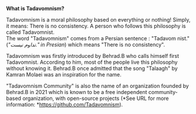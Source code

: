 **What is Tadavomnism?**  
  
Tadavomnism is a moral philosophy based on everything or nothing\!
Simply, it means: There is no consistency. A person who follows this
philosophy is called Tadavomnist.  
The word "Tadavomnism" comes from a Persian sentence : "Tadavom nist."
(*"تدا*و*م نیست." in Presian*) which means "There is no consistency".  
  
Tadavomnism was firstly introduced by Behrad.B who calls himself first
Tadavomnist. According to him, most of the people live this philosophy
without knowing it. Behrad.B once admitted that the song "Talaagh" by
Kamran Molaei was an inspiration for the name.  
  
"Tadavomnism Community" is also the name of an organization founded by
Behrad.B in 2021 which is known to be a free independent community-based
organization, with open-source projects (*See URL for more information:
*<https://github.com/Tadavomnism>).
